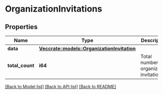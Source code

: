 # OrganizationInvitations

## Properties

Name | Type | Description | Notes
------------ | ------------- | ------------- | -------------
**data** | [**Vec<crate::models::OrganizationInvitation>**](OrganizationInvitation.md) |  | 
**total_count** | **i64** | Total number of organization invitations  | 

[[Back to Model list]](../README.md#documentation-for-models) [[Back to API list]](../README.md#documentation-for-api-endpoints) [[Back to README]](../README.md)


